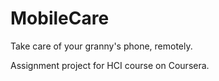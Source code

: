 MobileCare
==========

Take care of your granny's phone, remotely.

Assignment project for HCI course on Coursera.
